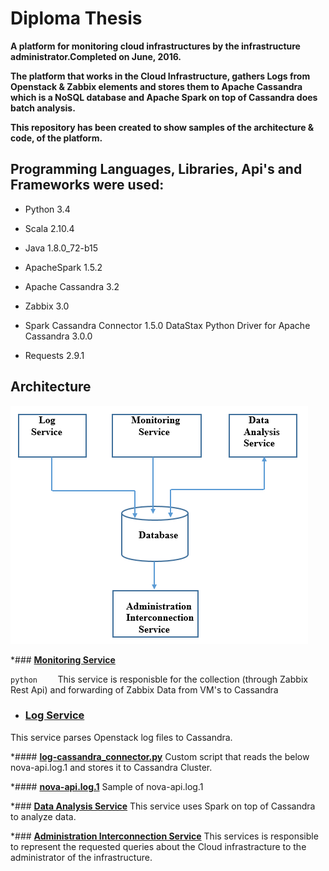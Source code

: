 # Diploma Thesis

__A platform for monitoring cloud infrastructures by the infrastructure administrator.Completed on June, 2016.__

__The platform that works in the Cloud Infrastructure, gathers Logs from Openstack & Zabbix elements and stores them
  to Apache Cassandra which is a NoSQL database and Apache Spark on top of Cassandra does batch analysis.__  
  
__This repository has been created to show samples of the architecture & code, of the platform.__

 ## Programming Languages, Libraries, Api's and Frameworks were used:

* Python 3.4 

* Scala 2.10.4 

* Java 1.8.0_72-b15 

* ApacheSpark 1.5.2 

* Apache Cassandra 3.2 

* Zabbix 3.0 

* Spark Cassandra Connector 1.5.0 DataStax Python Driver for Apache Cassandra 3.0.0 

* Requests 2.9.1

 ## Architecture
![Image of Architecture](https://github.com/kdalkafoukis/diploma_thesis/blob/master/img/platform_arch.PNG)

*### [**Monitoring Service**](https://github.com/kdalkafoukis/diploma_thesis/tree/master/monitoring_service)

```python    ```  This service is responisble for the collection (through Zabbix Rest Api) and forwarding of Zabbix Data from VM's to Cassandra


* ### [**Log Service**](https://github.com/kdalkafoukis/diploma_thesis/tree/master/log_service)
This service parses Openstack log files to Cassandra.


  *#### [**log-cassandra_connector.py**](https://github.com/kdalkafoukis/diploma_thesis/tree/master/log_service/log-cassandra_connector.py) Custom script that reads  the below nova-api.log.1 and stores it to Cassandra Cluster.

  *#### [**nova-api.log.1**](https://github.com/kdalkafoukis/diploma_thesis/tree/master/log_service/nova-api.log.1) Sample of nova-api.log.1

*### [**Data Analysis Service**](http://github.com)
This service uses Spark on top of Cassandra to analyze data.
 
*### [**Administration Interconnection Service**](http://github.com)
This services is responsible to represent the requested queries about the Cloud infrastracture to the administrator of the infrastructure.

